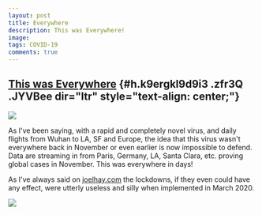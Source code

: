 ```yaml
---
layout: post
title: Everywhere
description: This was Everywhere!
image: 
tags: COVID-19
comments: true
---
```


[This was Everywhere](https://www.google.com/url?q=https%3A%2F%2Fwww.bbc.com%2Fnews%2Fhealth-52935644&sa=D&sntz=1&usg=AFQjCNG8EQiZNerw_Pu2nWM5x--f0HfcKQ) {#h.k9ergkl9d9i3 .zfr3Q .JYVBee dir="ltr" style="text-align: center;"}
---------------------------------------------------------------------------------------------------------------------------------------------------------

[![](https://lh4.googleusercontent.com/GZakKfPCSEqIgluPGroMETVFYKyx_bFN9hwOitplqqCxNAa3Q1kyQGF8wb-wqMaTNctrhKcVDuZ1pWeU9btck9XT4oBXF5SzOmfc_WDm0ntTOuIGJWI=w1280)](https://www.google.com/url?q=https%3A%2F%2Fredcap.med.usc.edu%2Fsurveys%2F%3Fs%3DJ7KEL4YTKT&sa=D&sntz=1&usg=AFQjCNGgmJPVlIxKzdq9Pd16K5HC0kstRQ)

As I've been saying, with a rapid and completely novel virus, and daily
flights from Wuhan to LA, SF and Europe, the idea that this virus wasn't
everywhere back in November or even earlier is now impossible to defend.
Data are streaming in from Paris, Germany, LA, Santa Clara, etc. proving
global cases in November. This was everywhere in days!

As I've always said on
[joelhay.com](http://www.google.com/url?q=http%3A%2F%2Fjoelhay.com%2F&sa=D&sntz=1&usg=AFQjCNHbEihJ5-3x9wqjLWiW_9XPH8pB_w)
the lockdowns, if they even could have any effect, were utterly useless
and silly when implemented in March 2020.

![](https://lh4.googleusercontent.com/ySFlFofDuLR4F1JdkbqETHvmCqz1NccMdKBN4FC3GXHLdGDjO_o3yraEa4HEO-lrHc70rML2pbXVDzUsm6wdhlh9s33QX8G3cOOnE0PvHZhE3b3FiiYV=w1280)
